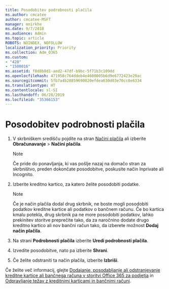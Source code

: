 ```yaml
---
title: Posodobitev podrobnosti plačila
ms.author: cmcatee
author: cmcatee-MSFT
manager: mnirkhe
ms.date: 9/7/2018
ms.audience: Admin
ms.topic: article
ROBOTS: NOINDEX, NOFOLLOW
localization_priority: Priority
ms.collection: Adm_O365
ms.custom:
- "428"
- "1500016"
ms.assetid: f8d8b8d1-aed2-47df-b9bc-5f71b3c109dd
ms.openlocfilehash: 471958c764ddeb4e4600005b6d9e6772423e29ac
ms.sourcegitcommit: 5fb7a4b28859690020efdea630d03e70cc0e6334
ms.translationtype: HT
ms.contentlocale: sl-SI
ms.lasthandoff: 06/28/2019
ms.locfileid: "35366153"
---
```

# <a name="update-payment-details"></a>Posodobitev podrobnosti plačila

1. V skrbniškem središču pojdite na stran [Načini plačila](https://go.microsoft.com/fwlink/p/?linkid=2018806) ali izberite **Obračunavanje** \> **Načini plačila**.

    > [!NOTE]
    > Če pride do ponavljanja, ki vas pošlje nazaj na domačo stran za skrbništvo, preden dokončate posodobitve, poskusite način Inprivate ali Incognito.
  
2. Izberite kreditno kartico, za katero želite posodobiti podatke.

    > [!NOTE]
    > Če je način plačila dodal drug skrbnik, ne boste mogli posodobiti podatkov kreditne kartice ali podatkov o bančnem računu. Če bo kartica kmalu potekla, drug skrbnik pa ne more posodobiti podatkov, lahko prekinitev storitve preprečite tako, da za naročnino dodate drugo kreditno kartico ali nov bančni račun tako, da izberete možnost **Dodaj način plačila**.
  
3. Na strani **Podrobnosti plačila** izberite **Uredi podrobnosti plačila**.

4. Izvedite posodobitve, nato pa izberite **Shrani**.

5. Če želite odstraniti ta način plačila, izberite **Izbriši**.

Če želite več informacij, glejte [Dodajanje, posodabljanje ali odstranjevanje kreditne kartice ali bančnega računa v storitvi Office 365 za podjetja](https://support.office.com/article/30ba9c83-50d8-4020-90ed-830a5b8c8724) in [Odpravljanje težav z kreditnimi karticami in bančnimi računi](https://support.office.com/article/30ba9c83-50d8-4020-90ed-830a5b8c8724).
